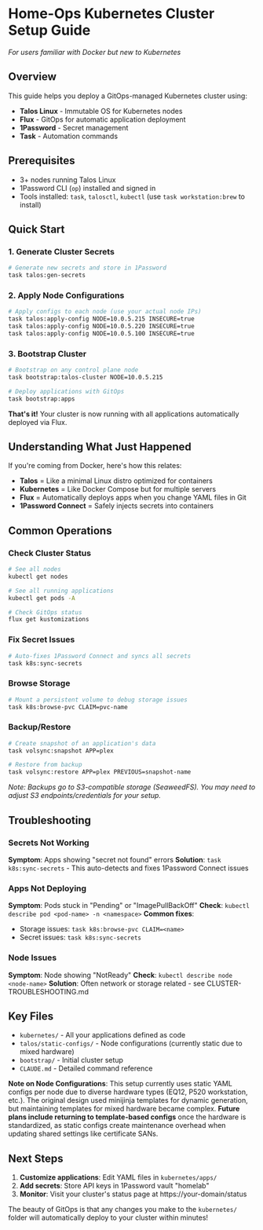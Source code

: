# Home-Ops Kubernetes Cluster Setup Guide

_For users familiar with Docker but new to Kubernetes_

## Overview

This guide helps you deploy a GitOps-managed Kubernetes cluster using:

- **Talos Linux** - Immutable OS for Kubernetes nodes
- **Flux** - GitOps for automatic application deployment
- **1Password** - Secret management
- **Task** - Automation commands

## Prerequisites

- 3+ nodes running Talos Linux
- 1Password CLI (`op`) installed and signed in
- Tools installed: `task`, `talosctl`, `kubectl` (use `task workstation:brew` to install)

## Quick Start

### 1. Generate Cluster Secrets

```bash
# Generate new secrets and store in 1Password
task talos:gen-secrets
```

### 2. Apply Node Configurations

```bash
# Apply configs to each node (use your actual node IPs)
task talos:apply-config NODE=10.0.5.215 INSECURE=true
task talos:apply-config NODE=10.0.5.220 INSECURE=true
task talos:apply-config NODE=10.0.5.100 INSECURE=true
```

### 3. Bootstrap Cluster

```bash
# Bootstrap on any control plane node
task bootstrap:talos-cluster NODE=10.0.5.215

# Deploy applications with GitOps
task bootstrap:apps
```

**That's it!** Your cluster is now running with all applications automatically deployed via Flux.

## Understanding What Just Happened

If you're coming from Docker, here's how this relates:

- **Talos** = Like a minimal Linux distro optimized for containers
- **Kubernetes** = Like Docker Compose but for multiple servers
- **Flux** = Automatically deploys apps when you change YAML files in Git
- **1Password Connect** = Safely injects secrets into containers

## Common Operations

### Check Cluster Status

```bash
# See all nodes
kubectl get nodes

# See all running applications
kubectl get pods -A

# Check GitOps status
flux get kustomizations
```

### Fix Secret Issues

```bash
# Auto-fixes 1Password Connect and syncs all secrets
task k8s:sync-secrets
```

### Browse Storage

```bash
# Mount a persistent volume to debug storage issues
task k8s:browse-pvc CLAIM=pvc-name
```

### Backup/Restore

```bash
# Create snapshot of an application's data
task volsync:snapshot APP=plex

# Restore from backup
task volsync:restore APP=plex PREVIOUS=snapshot-name
```

_Note: Backups go to S3-compatible storage (SeaweedFS). You may need to adjust S3 endpoints/credentials for your setup._

## Troubleshooting

### Secrets Not Working

**Symptom**: Apps showing "secret not found" errors
**Solution**: `task k8s:sync-secrets` - This auto-detects and fixes 1Password Connect issues

### Apps Not Deploying

**Symptom**: Pods stuck in "Pending" or "ImagePullBackOff"
**Check**: `kubectl describe pod <pod-name> -n <namespace>`
**Common fixes**:

- Storage issues: `task k8s:browse-pvc CLAIM=<name>`
- Secret issues: `task k8s:sync-secrets`

### Node Issues

**Symptom**: Node showing "NotReady"
**Check**: `kubectl describe node <node-name>`
**Solution**: Often network or storage related - see CLUSTER-TROUBLESHOOTING.md

## Key Files

- `kubernetes/` - All your applications defined as code
- `talos/static-configs/` - Node configurations (currently static due to mixed hardware)
- `bootstrap/` - Initial cluster setup
- `CLAUDE.md` - Detailed command reference

**Note on Node Configurations**: This setup currently uses static YAML configs per node due to diverse hardware types (EQ12, P520 workstation, etc.). The original design used minijinja templates for dynamic generation, but maintaining templates for mixed hardware became complex. **Future plans include returning to template-based configs** once the hardware is standardized, as static configs create maintenance overhead when updating shared settings like certificate SANs.

## Next Steps

1. **Customize applications**: Edit YAML files in `kubernetes/apps/`
2. **Add secrets**: Store API keys in 1Password vault "homelab"
3. **Monitor**: Visit your cluster's status page at https://your-domain/status

The beauty of GitOps is that any changes you make to the `kubernetes/` folder will automatically deploy to your cluster within minutes!
